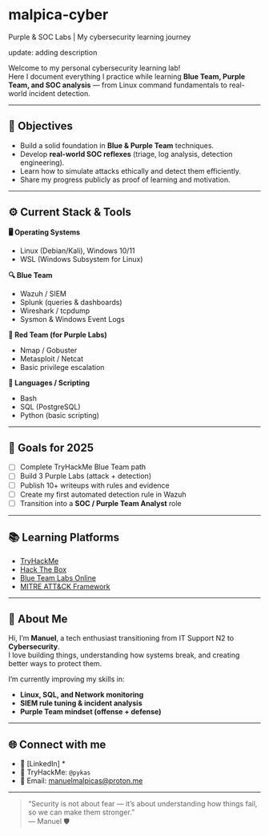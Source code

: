 # malpica-cyber
Purple &amp; SOC Labs | My cybersecurity learning journey

update: adding description

Welcome to my personal cybersecurity learning lab!  
Here I document everything I practice while learning **Blue Team, Purple Team, and SOC analysis** — from Linux command fundamentals to real-world incident detection.

---

## 🎯 Objectives

- Build a solid foundation in **Blue & Purple Team** techniques.  
- Develop **real-world SOC reflexes** (triage, log analysis, detection engineering).  
- Learn how to simulate attacks ethically and detect them efficiently.  
- Share my progress publicly as proof of learning and motivation.


---

## ⚙️ Current Stack & Tools

**🖥️ Operating Systems**
- Linux (Debian/Kali), Windows 10/11  
- WSL (Windows Subsystem for Linux)

**🔍 Blue Team**
- Wazuh / SIEM
- Splunk (queries & dashboards)
- Wireshark / tcpdump
- Sysmon & Windows Event Logs

**🧨 Red Team (for Purple Labs)**
- Nmap / Gobuster
- Metasploit / Netcat
- Basic privilege escalation

**🧠 Languages / Scripting**
- Bash
- SQL (PostgreSQL)
- Python (basic scripting)

---

## 🚀 Goals for 2025

- [ ] Complete TryHackMe Blue Team path  
- [ ] Build 3 Purple Labs (attack + detection)  
- [ ] Publish 10+ writeups with rules and evidence  
- [ ] Create my first automated detection rule in Wazuh  
- [ ] Transition into a **SOC / Purple Team Analyst** role  

---

## 📚 Learning Platforms

- [TryHackMe](https://tryhackme.com/)
- [Hack The Box](https://www.hackthebox.com/)
- [Blue Team Labs Online](https://blueteamlabs.online/)
- [MITRE ATT&CK Framework](https://attack.mitre.org/)

---

## 🧩 About Me

Hi, I’m **Manuel**, a tech enthusiast transitioning from IT Support N2 to **Cybersecurity**.  
I love building things, understanding how systems break, and creating better ways to protect them.  

I’m currently improving my skills in:
- **Linux, SQL, and Network monitoring**
- **SIEM rule tuning & incident analysis**
- **Purple Team mindset (offense + defense)**

---

## 🌐 Connect with me

- 💼 [LinkedIn] *  
- 🧠 TryHackMe: `@pykas`  
- 📧 Email: manuelmalpicas@proton.me

---

> “Security is not about fear — it’s about understanding how things fail, so we can make them stronger.”  
> — Manuel 🛡️
